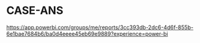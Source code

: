 # CASE-ANS
https://app.powerbi.com/groups/me/reports/3cc393db-2dc6-4d6f-855b-6e1bae7684b6/ba0d4eeee45eb69e9889?experience=power-bi
